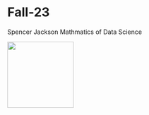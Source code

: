 # Fall-23

Spencer Jackson
Mathmatics of Data Science 

<img src="https://www.sudeep.co/images/post_images/2018-02-09-Understanding-the-Data-Science-Lifecycle/chart.png" width="150" height="150">
